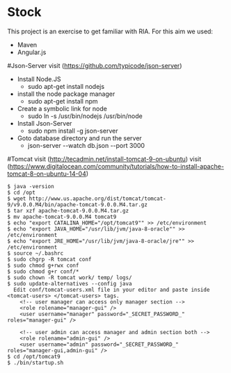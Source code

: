 # Stock
This project is an exercise to get familiar with RIA.
For this aim we used:
- Maven
- Angular.js

#Json-Server
visit (https://github.com/typicode/json-server)

- Install Node.JS
	* sudo apt-get install nodejs
- install the node package manager
	* sudo apt-get install npm
- Create a symbolic link for node
	* sudo ln -s /usr/bin/nodejs /usr/bin/node
- Install Json-Server
	* sudo npm install -g json-server
- Goto database directory and run the server
	* json-server --watch db.json --port 3000

#Tomcat
visit (http://tecadmin.net/install-tomcat-9-on-ubuntu)
visit (https://www.digitalocean.com/community/tutorials/how-to-install-apache-tomcat-8-on-ubuntu-14-04)

	$ java -version
	$ cd /opt
	$ wget http://www.us.apache.org/dist/tomcat/tomcat-9/v9.0.0.M4/bin/apache-tomcat-9.0.0.M4.tar.gz
	$ tar xzf apache-tomcat-9.0.0.M4.tar.gz
	$ mv apache-tomcat-9.0.0.M4 tomcat9
	$ echo "export CATALINA_HOME="/opt/tomcat9"" >> /etc/environment
	$ echo "export JAVA_HOME="/usr/lib/jvm/java-8-oracle"" >> /etc/environment
	$ echo "export JRE_HOME="/usr/lib/jvm/java-8-oracle/jre"" >> /etc/environment
	$ source ~/.bashrc
	$ sudo chgrp -R tomcat conf
	$ sudo chmod g+rwx conf
	$ sudo chmod g+r conf/*
	$ sudo chown -R tomcat work/ temp/ logs/
	$ sudo update-alternatives --config java
	  Edit conf/tomcat-users.xml file in your editor and paste inside <tomcat-users> </tomcat-users> tags.
		<!-- user manager can access only manager section -->
		<role rolename="manager-gui" />
		<user username="manager" password="_SECRET_PASSWORD_" roles="manager-gui" />

		<!-- user admin can access manager and admin section both -->
		<role rolename="admin-gui" />
		<user username="admin" password="_SECRET_PASSWORD_" roles="manager-gui,admin-gui" />
	$ cd /opt/tomcat9
	$ ./bin/startup.sh
